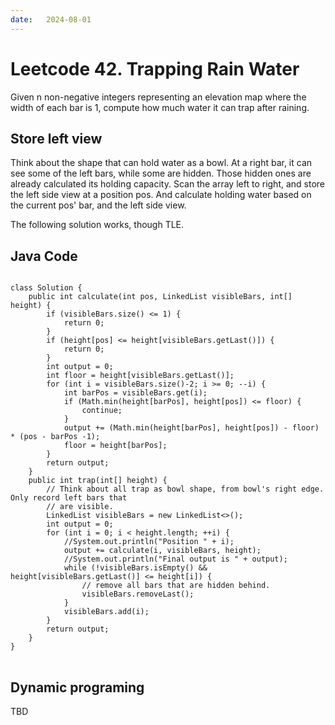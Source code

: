```yaml
---
date:   2024-08-01
---
```


# Leetcode 42. Trapping Rain Water

Given n non-negative integers representing an elevation map where the width of each bar is 1, compute how much water it can trap after raining.

## Store left view
Think about the shape that can hold water as a bowl. At a right bar, it can see some of the left bars, while some are hidden. Those hidden ones are already calculated its holding capacity.
Scan the array left to right, and store the left side view at a position pos. And calculate holding water based on the current pos' bar, and the left side view.

The following solution works, though TLE.

## Java Code
<pre>
<code>
class Solution {
    public int calculate(int pos, LinkedList<Integer> visibleBars, int[] height) {
        if (visibleBars.size() <= 1) {
            return 0;
        }
        if (height[pos] <= height[visibleBars.getLast()]) {
            return 0;
        }
        int output = 0;
        int floor = height[visibleBars.getLast()];
        for (int i = visibleBars.size()-2; i >= 0; --i) {
            int barPos = visibleBars.get(i);
            if (Math.min(height[barPos], height[pos]) <= floor) {
                continue;
            }
            output += (Math.min(height[barPos], height[pos]) - floor) * (pos - barPos -1);
            floor = height[barPos];
        }
        return output;
    }
    public int trap(int[] height) {
        // Think about all trap as bowl shape, from bowl's right edge. Only record left bars that
        // are visible.
        LinkedList<Integer> visibleBars = new LinkedList<>();
        int output = 0;
        for (int i = 0; i < height.length; ++i) {
            //System.out.println("Position " + i);
            output += calculate(i, visibleBars, height);
            //System.out.println("Final output is " + output);
            while (!visibleBars.isEmpty() && height[visibleBars.getLast()] <= height[i]) {
                // remove all bars that are hidden behind.
                visibleBars.removeLast();
            }
            visibleBars.add(i);
        }
        return output;
    }
}
</code>
</pre>


## Dynamic programing
TBD